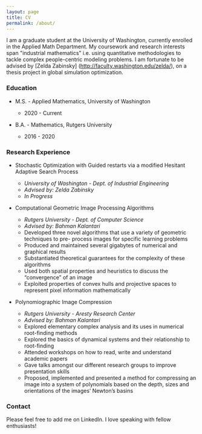 ```yaml
---
layout: page
title: CV
permalink: /about/
---
```



I am a graduate student at the University of Washington, currently enrolled in the Applied Math Department. My coursework and research interests span "industrial mathematics" i.e. using quantitative methodologies to tackle complex people-centric modeling problems. I am fortunate to be advised by [Zelda Zabinsky] (http://faculty.washington.edu/zelda/), on a thesis project in global simulation optimization.

### Education

* M.S. - Applied Mathematics, University of Washington
  * 2020 - Current

* B.A. - Mathematics, Rutgers University
  * 2016 - 2020

### Research Experience

* Stochastic Optimization with Guided restarts via a modified Hesitant Adaptive Search Process
  * *University of Washington - Dept. of Industrial Engineering*
  * *Advised by: Zelda Zabinsky*
  * *In Progress*

* Computational Geometric Image Processing Algorithms
  * *Rutgers University - Dept. of Computer Science*
  * *Advised by: Bahman Kalantari*
  * Developed three novel algorithms that use a variety of geometric techniques to pre- process images for specific learning problems
  * Produced and maintained several gigabytes of numerical and graphical results
  * Substantiated theoretical guarantees for the complexity of these algorithms
  * Used both spatial properties and heuristics to discuss the “convergence” of an image
  * Exploited properties of convex hulls and projective spaces to represent pixel information mathematically

* Polynomiographic Image Compression
  * *Rutgers University - Aresty Research Center*
  * *Advised by: Bahman Kalantari*
  * Explored elementary complex analysis and its uses in numerical root-finding methods
  * Explored the basics of dynamical systems and their relationship to root-finding
  * Attended workshops on how to read, write and understand academic papers
  * Gave talks amongst our different research groups to improve presentation skills
  * Proposed, implemented and presented a method for compressing an image into a system of polynomials based on the depth, sizes and orientations of the images’ Newton’s basins

### Contact

Please feel free to add me on LinkedIn. I love speaking with fellow enthusiasts!  

<!--[email@domain.com](mailto:email@domain.com)-->
